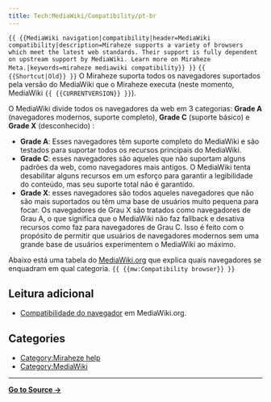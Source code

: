 ```yaml
---
title: Tech:MediaWiki/Compatibility/pt-br
---
```


 `{{ {{MediaWiki navigation|compatibility|header=MediaWiki compatibility|description=Miraheze supports a variety of browsers which meet the latest web standards. Their support is fully dependent on upstream support by MediaWiki. Learn more on Miraheze Meta.|keywords=miraheze mediawiki compatibility}} }}` `{{ {{Shortcut|Old}} }}`
O Miraheze suporta todos os navegadores suportados pela versão do MediaWiki que o Miraheze executa (neste momento, MediaWiki `{{ {{CURRENTVERSION}} }}`).

O MediaWiki divide todos os navegadores da web em 3 categorias: **Grade A** (navegadores modernos, suporte completo), **Grade C** (suporte básico) e **Grade X** (desconhecido) :

* **Grade A**: Esses navegadores têm suporte completo do MediaWiki e são testados para suportar todos os recursos principais do MediaWiki.
* **Grade C**: esses navegadores são aqueles que não suportam alguns padrões da web, como navegadores mais antigos. O MediaWiki tenta desabilitar alguns recursos em um esforço para garantir a legibilidade do conteúdo, mas seu suporte total não é garantido.
* **Grade X**: esses navegadores são todos aqueles navegadores que não são mais suportados ou têm uma base de usuários muito pequena para focar. Os navegadores de Grau X são tratados como navegadores de Grau A, o que significa que o MediaWiki não faz fallback e desativa recursos como faz para navegadores de Grau C. Isso é feito com o propósito de permitir que usuários de navegadores modernos sem uma grande base de usuários experimentem o MediaWiki ao máximo.

Abaixo está uma tabela do [MediaWiki.org](https://meta.miraheze.org/wiki/mw:) que explica quais navegadores se enquadram em qual categoria. `{{ {{mw:Compatibility browser}} }}`

## Leitura adicional 

* [Compatibilidade do navegador](https://meta.miraheze.org/wiki/mw:Compatibility#Browsers) em MediaWiki.org.

## Categories

* [Category:Miraheze help](https://meta.miraheze.org/wiki/Category:Miraheze_help)
* [Category:MediaWiki](https://meta.miraheze.org/wiki/Category:MediaWiki)

----
**[Go to Source &rarr;](https://meta.miraheze.org/wiki/Tech:MediaWiki/Compatibility/pt-br)**
